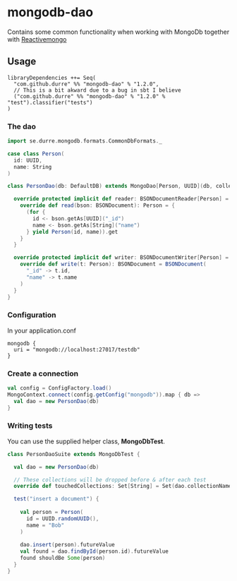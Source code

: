 # mongodb-dao

Contains some common functionality when working with MongoDb together with [Reactivemongo](http://reactivemongo.org/)

## Usage

```
libraryDependencies ++= Seq(
  "com.github.durre" %% "mongodb-dao" % "1.2.0",
  // This is a bit akward due to a bug in sbt I believe
  ("com.github.durre" %% "mongodb-dao" % "1.2.0" % "test").classifier("tests")
)
```

### The dao
```scala
import se.durre.mongodb.formats.CommonDbFormats._

case class Person(
  id: UUID,
  name: String
)

class PersonDao(db: DefaultDB) extends MongoDao[Person, UUID](db, collectionName = "persons") {

  override protected implicit def reader: BSONDocumentReader[Person] = new BSONDocumentReader[Person] {
    override def read(bson: BSONDocument): Person = {
      (for {
        id <- bson.getAs[UUID]("_id")
        name <- bson.getAs[String]("name")
      } yield Person(id, name)).get
    }
  }

  override protected implicit def writer: BSONDocumentWriter[Person] = new BSONDocumentWriter[Person] {
    override def write(t: Person): BSONDocument = BSONDocument(
      "_id" -> t.id,
      "name" -> t.name
    )
  }
}
```


### Configuration

In your application.conf

```
mongodb {
  uri = "mongodb://localhost:27017/testdb"
}
```

### Create a connection

```scala
val config = ConfigFactory.load() 
MongoContext.connect(config.getConfig("mongodb")).map { db =>
  val dao = new PersonDao(db)
}
```


### Writing tests

You can use the supplied helper class, **MongoDbTest**.

```scala
class PersonDaoSuite extends MongoDbTest {

  val dao = new PersonDao(db)

  // These collections will be dropped before & after each test
  override def touchedCollections: Set[String] = Set(dao.collectionName)

  test("insert a document") {
  
    val person = Person(
      id = UUID.randomUUID(),
      name = "Bob"
    )
  
    dao.insert(person).futureValue    
    val found = dao.findById(person.id).futureValue
    found shouldBe Some(person)
  }
}
```

